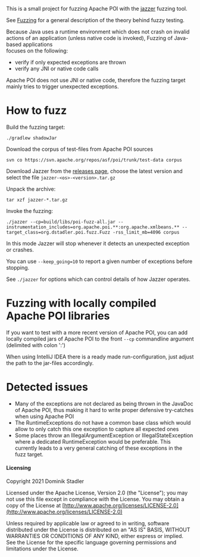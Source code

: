This is a small project for fuzzing Apache POI with the [jazzer](https://github.com/CodeIntelligenceTesting/jazzer) fuzzing tool.

See [Fuzzing](https://en.wikipedia.org/wiki/Fuzzing) for a general description of the theory behind fuzzy testing.

Because Java uses a runtime environment which does not crash on invalid actions of an 
application (unless native code is invoked), Fuzzing of Java-based applications  
focuses on the following:

* verify if only expected exceptions are thrown
* verify any JNI or native code calls 

Apache POI does not use JNI or native code, therefore the fuzzing target mainly
tries to trigger unexpected exceptions.

# How to fuzz

Build the fuzzing target:

    ./gradlew shadowJar

Download the corpus of test-files from Apache POI sources

    svn co https://svn.apache.org/repos/asf/poi/trunk/test-data corpus

Download Jazzer from the [releases page](https://github.com/CodeIntelligenceTesting/jazzer/releases), 
choose the latest version and select the file `jazzer-<os>-<version>.tar.gz`

Unpack the archive:

    tar xzf jazzer-*.tar.gz

Invoke the fuzzing:

    ./jazzer --cp=build/libs/poi-fuzz-all.jar --instrumentation_includes=org.apache.poi.**:org.apache.xmlbeans.** --target_class=org.dstadler.poi.fuzz.Fuzz -rss_limit_mb=4096 corpus

In this mode Jazzer will stop whenever it detects an unexpected exception 
or crashes.

You can use `--keep_going=10` to report a given number of exceptions before stopping.

See `./jazzer` for options which can control details of how Jazzer operates.

# Fuzzing with locally compiled Apache POI libraries

If you want to test with a more recent version of Apache POI, you can add 
locally compiled jars of Apache POI to the front `--cp` commandline argument (delimited with colon ':')

When using IntelliJ IDEA there is a ready made run-configuration, just adjust
the path to the jar-files accordingly.

# Detected issues

* Many of the exceptions are not declared as being thrown in the JavaDoc of Apache POI,
  thus making it hard to write proper defensive try-catches when using Apache POI
* The RuntimeExceptions do not have a common base class which would allow to
  only catch this one exception to capture all expected ones
* Some places throw an IllegalArgumentException or IllegalStateException where a dedicated RuntimeException 
  would be preferable. This currently leads to a very general catching of these exceptions in the fuzz target.  

#### Licensing

Copyright 2021 Dominik Stadler

Licensed under the Apache License, Version 2.0 (the "License");
you may not use this file except in compliance with the License.
You may obtain a copy of the License at [http://www.apache.org/licenses/LICENSE-2.0](http://www.apache.org/licenses/LICENSE-2.0)

Unless required by applicable law or agreed to in writing, software
distributed under the License is distributed on an "AS IS" BASIS,
WITHOUT WARRANTIES OR CONDITIONS OF ANY KIND, either express or implied.
See the License for the specific language governing permissions and
limitations under the License.
